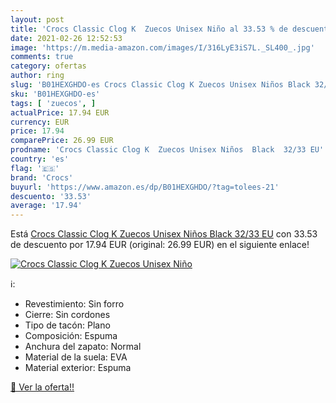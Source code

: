 ```yaml
---
layout: post
title: 'Crocs Classic Clog K  Zuecos Unisex Niño al 33.53 % de descuento'
date: 2021-02-26 12:52:53
image: 'https://m.media-amazon.com/images/I/316LyE3iS7L._SL400_.jpg'
comments: true
category: ofertas
author: ring
slug: 'B01HEXGHDO-es Crocs Classic Clog K Zuecos Unisex Niños Black 32/33 EU'
sku: 'B01HEXGHDO-es'
tags: [ 'zuecos', ]
actualPrice: 17.94 EUR
currency: EUR
price: 17.94
comparePrice: 26.99 EUR
prodname: 'Crocs Classic Clog K  Zuecos Unisex Niños  Black  32/33 EU'
country: 'es'
flag: '🇪🇸'
brand: 'Crocs'
buyurl: 'https://www.amazon.es/dp/B01HEXGHDO/?tag=tolees-21'
descuento: '33.53'
average: '17.94'
---
```


Está [Crocs Classic Clog K  Zuecos Unisex Niños  Black  32/33 EU](https://www.amazon.es/dp/B01HEXGHDO/?tag=tolees-21) con 33.53 de descuento por 17.94 EUR (original: 26.99 EUR) en el siguiente enlace!

[![Crocs Classic Clog K  Zuecos Unisex Niño](https://m.media-amazon.com/images/I/316LyE3iS7L._SL400_.jpg)](https://www.amazon.es/dp/B01HEXGHDO/?tag=tolees-21)

ℹ️:

- Revestimiento: Sin forro
- Cierre: Sin cordones
- Tipo de tacón: Plano
- Composición: Espuma
- Anchura del zapato: Normal
- Material de la suela: EVA
- Material exterior: Espuma

[🛒 Ver la oferta!!](https://www.amazon.es/dp/B01HEXGHDO/?tag=tolees-21)
